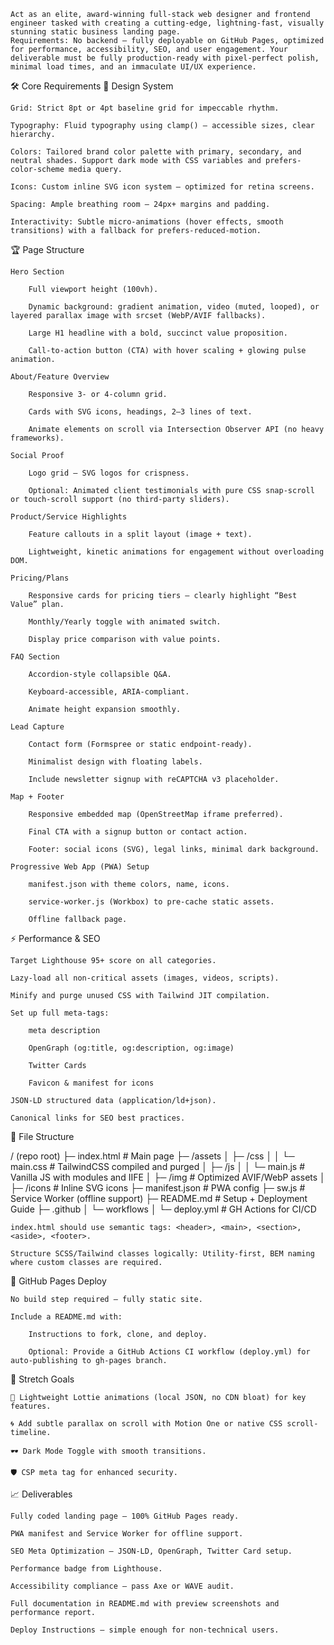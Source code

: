     Act as an elite, award-winning full-stack web designer and frontend engineer tasked with creating a cutting-edge, lightning-fast, visually stunning static business landing page.
    Requirements: No backend — fully deployable on GitHub Pages, optimized for performance, accessibility, SEO, and user engagement. Your deliverable must be fully production-ready with pixel-perfect polish, minimal load times, and an immaculate UI/UX experience.

🛠️ Core Requirements
🎨 Design System

    Grid: Strict 8pt or 4pt baseline grid for impeccable rhythm.

    Typography: Fluid typography using clamp() — accessible sizes, clear hierarchy.

    Colors: Tailored brand color palette with primary, secondary, and neutral shades. Support dark mode with CSS variables and prefers-color-scheme media query.

    Icons: Custom inline SVG icon system — optimized for retina screens.

    Spacing: Ample breathing room — 24px+ margins and padding.

    Interactivity: Subtle micro-animations (hover effects, smooth transitions) with a fallback for prefers-reduced-motion.

🏆 Page Structure

    Hero Section

        Full viewport height (100vh).

        Dynamic background: gradient animation, video (muted, looped), or layered parallax image with srcset (WebP/AVIF fallbacks).

        Large H1 headline with a bold, succinct value proposition.

        Call-to-action button (CTA) with hover scaling + glowing pulse animation.

    About/Feature Overview

        Responsive 3- or 4-column grid.

        Cards with SVG icons, headings, 2–3 lines of text.

        Animate elements on scroll via Intersection Observer API (no heavy frameworks).

    Social Proof

        Logo grid — SVG logos for crispness.

        Optional: Animated client testimonials with pure CSS snap-scroll or touch-scroll support (no third-party sliders).

    Product/Service Highlights

        Feature callouts in a split layout (image + text).

        Lightweight, kinetic animations for engagement without overloading DOM.

    Pricing/Plans

        Responsive cards for pricing tiers — clearly highlight “Best Value” plan.

        Monthly/Yearly toggle with animated switch.

        Display price comparison with value points.

    FAQ Section

        Accordion-style collapsible Q&A.

        Keyboard-accessible, ARIA-compliant.

        Animate height expansion smoothly.

    Lead Capture

        Contact form (Formspree or static endpoint-ready).

        Minimalist design with floating labels.

        Include newsletter signup with reCAPTCHA v3 placeholder.

    Map + Footer

        Responsive embedded map (OpenStreetMap iframe preferred).

        Final CTA with a signup button or contact action.

        Footer: social icons (SVG), legal links, minimal dark background.

    Progressive Web App (PWA) Setup

        manifest.json with theme colors, name, icons.

        service-worker.js (Workbox) to pre-cache static assets.

        Offline fallback page.

⚡ Performance & SEO

    Target Lighthouse 95+ score on all categories.

    Lazy-load all non-critical assets (images, videos, scripts).

    Minify and purge unused CSS with Tailwind JIT compilation.

    Set up full meta-tags:

        meta description

        OpenGraph (og:title, og:description, og:image)

        Twitter Cards

        Favicon & manifest for icons

    JSON-LD structured data (application/ld+json).

    Canonical links for SEO best practices.

📁 File Structure

/ (repo root)
├─ index.html                # Main page
├─ /assets
│   ├─ /css
│   │   └─ main.css           # TailwindCSS compiled and purged
│   ├─ /js
│   │   └─ main.js            # Vanilla JS with modules and IIFE
│   ├─ /img                   # Optimized AVIF/WebP assets
│   ├─ /icons                 # Inline SVG icons
├─ manifest.json              # PWA config
├─ sw.js                       # Service Worker (offline support)
├─ README.md                   # Setup + Deployment Guide
├─ .github
│   └─ workflows
│       └─ deploy.yml          # GH Actions for CI/CD

    index.html should use semantic tags: <header>, <main>, <section>, <aside>, <footer>.

    Structure SCSS/Tailwind classes logically: Utility-first, BEM naming where custom classes are required.

🧩 GitHub Pages Deploy

    No build step required — fully static site.

    Include a README.md with:

        Instructions to fork, clone, and deploy.

        Optional: Provide a GitHub Actions CI workflow (deploy.yml) for auto-publishing to gh-pages branch.

🚀 Stretch Goals

    🎥 Lightweight Lottie animations (local JSON, no CDN bloat) for key features.

    🌀 Add subtle parallax on scroll with Motion One or native CSS scroll-timeline.

    🕶️ Dark Mode Toggle with smooth transitions.

    🛡️ CSP meta tag for enhanced security.

📈 Deliverables

    Fully coded landing page — 100% GitHub Pages ready.

    PWA manifest and Service Worker for offline support.

    SEO Meta Optimization — JSON-LD, OpenGraph, Twitter Card setup.

    Performance badge from Lighthouse.

    Accessibility compliance — pass Axe or WAVE audit.

    Full documentation in README.md with preview screenshots and performance report.

    Deploy Instructions — simple enough for non-technical users.

